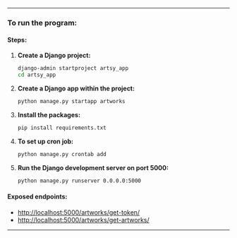
---

### To run the program:

#### Steps:

1. **Create a Django project:**
   ```bash
   django-admin startproject artsy_app
   cd artsy_app
   ```

2. **Create a Django app within the project:**
   ```bash
   python manage.py startapp artworks
   ```

3. **Install the packages:**
   ```bash
   pip install requirements.txt
   ```

4. **To set up cron job:**
   ```bash
   python manage.py crontab add
   ```

5. **Run the Django development server on port 5000:**
   ```bash
   python manage.py runserver 0.0.0.0:5000
   ```

#### Exposed endpoints:

- [http://localhost:5000/artworks/get-token/](http://localhost:5000/artworks/get-token/)
- [http://localhost:5000/artworks/get-artworks/](http://localhost:5000/artworks/get-artworks/)

---